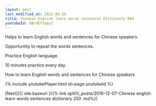 ```yaml
---
layout: post
last_modified_at: 2021-03-29
title: Chinese English learn words sentences Dictionary 884 
youtubeId: kBrdEfYqoyI
---
```

 
 
Helps to learn English words and sentences for Chinese speakers.

Opportunitiy to repeat the words sentences. 

Practice English language. 
 
10 minutes practice every day. 
 
How to learn English words and sentences for Chinese speakers 
 
{% include youtubePlayer.html id=page.youtubeId %}
 
 
[Next]({{ site.baseurl }}{% link  split1/_posts/2016-12-07-Chinese english learn words sentences dictionary 250 .md%})
 
